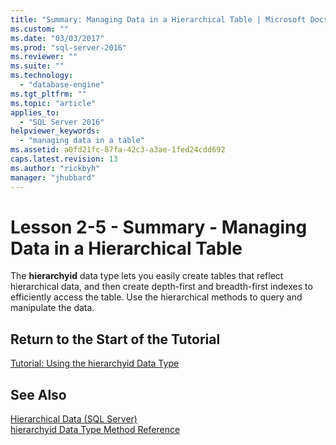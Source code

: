 ```yaml
---
title: "Summary: Managing Data in a Hierarchical Table | Microsoft Docs"
ms.custom: ""
ms.date: "03/03/2017"
ms.prod: "sql-server-2016"
ms.reviewer: ""
ms.suite: ""
ms.technology: 
  - "database-engine"
ms.tgt_pltfrm: ""
ms.topic: "article"
applies_to: 
  - "SQL Server 2016"
helpviewer_keywords: 
  - "managing data in a table"
ms.assetid: a0fd21fc-87fa-42c3-a3ae-1fed24cdd692
caps.latest.revision: 13
ms.author: "rickbyh"
manager: "jhubbard"
---
```

# Lesson 2-5 - Summary - Managing Data in a Hierarchical Table
The **hierarchyid** data type lets you easily create tables that reflect hierarchical data, and then create depth-first and breadth-first indexes to efficiently access the table. Use the hierarchical methods to query and manipulate the data.  
  
## Return to the Start of the Tutorial  
[Tutorial: Using the hierarchyid Data Type](../../../relational-databases/data-types/tutorials/tutorial-using-the-hierarchyid-data-type.md)  
  
## See Also  
[Hierarchical Data &#40;SQL Server&#41;](../../../relational-databases/hierarchical-data-sql-server.md)  
[hierarchyid Data Type Method Reference](../../../t-sql/data-types/hierarchyid-data-type-method-reference.md)  
  
  
  
